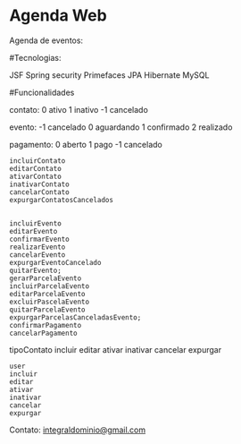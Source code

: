 # Agenda Web
Agenda de eventos:

#Tecnologias:

JSF
Spring security
Primefaces
JPA
Hibernate
MySQL


#Funcionalidades

 contato: 0 ativo 1 inativo -1 cancelado

 evento: -1 cancelado 0 aguardando 1 confirmado 2 realizado 

 pagamento: 0 aberto 1 pago -1 cancelado


    incluirContato
    editarContato
	ativarContato
	inativarContato
	cancelarContato
	expurgarContatosCancelados


    incluirEvento
    editarEvento
	confirmarEvento
	realizarEvento
	cancelarEvento
	expurgarEventoCancelado
	quitarEvento;
	gerarParcelaEvento
    incluirParcelaEvento
    editarParcelaEvento
	excluirPascelaEvento
	quitarParcelaEvento
	expurgarParcelasCanceladasEvento;
	confirmarPagamento
	cancelarPagamento


tipoContato
    incluir
    editar
	ativar
	inativar
	cancelar
	expurgar

	user
    incluir
    editar
	ativar
	inativar
	cancelar
	expurgar


Contato: integraldominio@gmail.com
